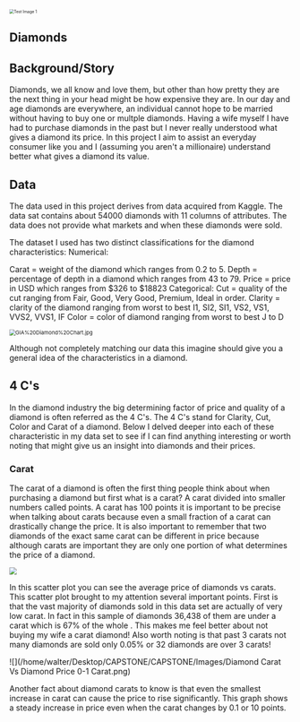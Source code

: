 <img src="https://cisp.cachefly.net/assets/articles/images/resized/0000915734_resized_diamonds1022.jpg" alt="Test Image 1" style="zoom: 50%;" />

## Diamonds

## Background/Story

Diamonds, we all know and love them, but other than how pretty they are the next thing in your head might be how expensive they are. In our day and age diamonds are everywhere, an individual cannot hope to be married without having to buy one or multple diamonds. Having a wife myself I have had to purchase diamonds in the past but I never really understood what gives a diamond its price. In this project I aim to assist an everyday consumer like you and I (assuming you aren't a millionaire) understand better what gives a diamond its value.  

## Data

The data used in this project derives from data acquired from Kaggle. The data sat contains about 54000 diamonds with 11 columns of attributes. The data does not provide what markets and when these diamonds were sold. 

The dataset I used has two distinct classifications for the diamond characteristics: 
Numerical:

   Carat = weight of the diamond which ranges from 0.2 to 5.
   Depth = percentage of depth in a diamond which ranges from 43 to 79.
   Price = price in USD which ranges from $326 to $18823
            Categorical:
                       Cut = quality of the cut ranging from Fair, Good, Very Good, Premium, Ideal in order.
                                Clarity = clarity of the diamond ranging from worst to best I1, SI2, SI1, VS2, VS1, VVS2, VVS1, IF 
                        Color = color of diamond ranging from worst to best J to D

<img src="https://beyond4cs.com/wp-content/uploads/2020/12/4Cs-of-diamond-quality-chart-gia-reference.jpg" alt="GIA%20Diamond%20Chart.jpg" style="zoom: 67%;" />

Although not completely matching our data this imagine should give you a general idea of the characteristics in a diamond.

## 4 C's

In the diamond industry the big determining factor of price and quality of a diamond is often referred as the 4 C's. The 4 C's stand for Clarity, Cut, Color and Carat of a diamond. Below I delved deeper into each of these characteristic in my data set to see if I can find anything interesting or worth noting that might give us an insight into diamonds and their prices.  

### Carat

The carat of a diamond is often the first thing people think about when purchasing a diamond but first what is a carat? A carat divided into smaller numbers called points. A carat has 100 points it is important to be precise when talking about carats because even a small fraction of a carat can drastically change the price. It is also important to remember that two diamonds of the exact same carat can be different in price because although carats are important they are only one portion of what determines the price of a diamond.



<img src="/home/walter/Desktop/CAPSTONE/CAPSTONE/Images/Diamond Carat VS Price EDA.png" style="zoom: 80%;" />

In this scatter plot you can see the average price of diamonds vs carats. This scatter plot brought to my attention several important points. First is that the vast majority of diamonds sold in this data set are actually of very low carat. In fact in this sample of diamonds 36,438 of them are under a carat which is 67% of the whole . This makes me feel better about not buying my wife a carat diamond! Also worth noting is that past 3 carats not many diamonds are sold only 0.05% or 32 diamonds are over 3 carats!

![](/home/walter/Desktop/CAPSTONE/CAPSTONE/Images/Diamond Carat Vs Diamond Price 0-1 Carat.png)

Another fact about diamond carats to know is that even the smallest increase in carat can cause the price to rise significantly. This graph shows a steady increase in price even when the carat changes by 0.1 or 10 points. 